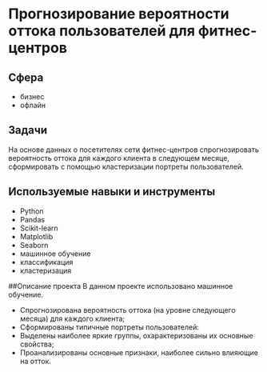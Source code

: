 # Прогнозирование вероятности оттока пользователей для фитнес-центров

## Сфера
* бизнес
* офлайн

## Задачи
На основе данных о посетителях сети фитнес-центров спрогнозировать вероятность оттока для каждого клиента в следующем месяце, сформировать с помощью кластеризации портреты пользователей.

## Используемые навыки и инструменты
* Python
* Pandas
* Scikit-learn
* Matplotlib
* Seaborn
* машинное обучение
* классификация
* кластеризация

##Описание проекта
В данном проекте использовано машинное обучение. 
* Спрогнозирована вероятность оттока (на уровне следующего месяца) для каждого клиента; 
* Сформированы типичные портреты пользователей: 
* Выделены наиболее яркие группы, охарактеризованы их основные свойства; 
* Проанализированы основные признаки, наиболее сильно влияющие на отток.
